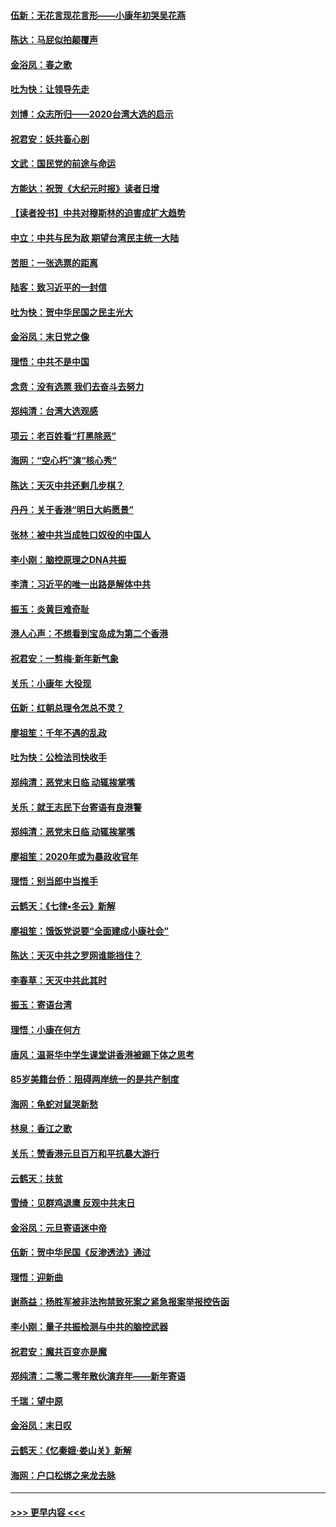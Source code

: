 #### [伍新：无花言现花言形——小康年初哭吴花燕](../pages/nsc993/n11800044.md?t=01180244) 
#### [陈达：马屁似拍颠覆声](../pages/nsc993/n11800010.md?t=01180244) 
#### [金浴凤：春之歌](../pages/nsc993/n11797687.md?t=01180244) 
#### [吐为快：让领导先走](../pages/nsc993/n11797512.md?t=01180244) 
#### [刘博：众志所归——2020台湾大选的启示](../pages/nsc993/n11796878.md?t=01180244) 
#### [祝君安：妖共畜心剖](../pages/nsc993/n11794273.md?t=01180244) 
#### [文武：国民党的前途与命运](../pages/nsc993/n11794198.md?t=01180244) 
#### [方能达：祝贺《大纪元时报》读者日增](../pages/nsc993/n11793807.md?t=01180244) 
#### [【读者投书】中共对穆斯林的迫害成扩大趋势](../pages/nsc993/n11791371.md?t=01180244) 
#### [中立：中共与民为敌 期望台湾民主统一大陆](../pages/nsc993/n11790392.md?t=01180244) 
#### [苦胆：一张选票的距离](../pages/nsc993/n11788914.md?t=01180244) 
#### [陆客：致习近平的一封信](../pages/nsc993/n11788867.md?t=01180244) 
#### [吐为快：贺中华民国之民主光大](../pages/nsc993/n11788618.md?t=01180244) 
#### [金浴凤：末日党之像](../pages/nsc993/n11787475.md?t=01180244) 
#### [理悟：中共不是中国](../pages/nsc993/n11787463.md?t=01180244) 
#### [念贲：没有选票  我们去奋斗去努力](../pages/nsc993/n11787398.md?t=01180244) 
#### [郑纯清：台湾大选观感](../pages/nsc993/n11786210.md?t=01180244) 
#### [项云：老百姓看“打黑除恶”](../pages/nsc993/n11785398.md?t=01180244) 
#### [海网：“空心朽”演“核心秀”](../pages/nsc993/n11783874.md?t=01180244) 
#### [陈达：天灭中共还剩几步棋？](../pages/nsc993/n11783719.md?t=01180244) 
#### [丹丹：关于香港“明日大屿愿景”](../pages/nsc993/n11783273.md?t=01180244) 
#### [张林：被中共当成牲口奴役的中国人](../pages/nsc993/n11782397.md?t=01180244) 
#### [李小刚：脑控原理之DNA共振](../pages/nsc993/n11780962.md?t=01180244) 
#### [李清：习近平的唯一出路是解体中共](../pages/nsc993/n11780866.md?t=01180244) 
#### [振玉：炎黄巨难奇耻](../pages/nsc993/n11779632.md?t=01180244) 
#### [港人心声：不想看到宝岛成为第二个香港](../pages/nsc993/n11778817.md?t=01180244) 
#### [祝君安：一剪梅‧新年新气象](../pages/nsc993/n11776340.md?t=01180244) 
#### [关乐：小康年 大役现](../pages/nsc993/n11774213.md?t=01180244) 
#### [伍新：红朝总理令怎总不灵？](../pages/nsc993/n11770813.md?t=01180244) 
#### [廖祖笙：千年不遇的乱政](../pages/nsc993/n11770373.md?t=01180244) 
#### [吐为快：公检法司快收手](../pages/nsc993/n11770359.md?t=01180244) 
#### [郑纯清：恶党末日临 动辄挨掌嘴](../pages/nsc993/n11769912.md?t=01180244) 
#### [关乐：就王志民下台寄语有良港警](../pages/nsc993/n11769903.md?t=01180244) 
#### [郑纯清：恶党末日临 动辄挨掌嘴](../pages/nsc993/n11769356.md?t=01180244) 
#### [廖祖笙：2020年或为暴政收官年](../pages/nsc993/n11768216.md?t=01180244) 
#### [理悟：别当郎中当推手](../pages/nsc993/n11768243.md?t=01180244) 
#### [云鹤天：《七律▪冬云》新解](../pages/nsc993/n11768204.md?t=01180244) 
#### [廖祖笙：饿饭党说要“全面建成小康社会”](../pages/nsc993/n11767482.md?t=01180244) 
#### [陈达：天灭中共之罗网谁能挡住？](../pages/nsc993/n11767465.md?t=01180244) 
#### [李春草：天灭中共此其时](../pages/nsc993/n11767452.md?t=01180244) 
#### [振玉：寄语台湾](../pages/nsc993/n11767432.md?t=01180244) 
#### [理悟：小康在何方](../pages/nsc993/n11767394.md?t=01180244) 
#### [唐风：温哥华中学生课堂讲香港被踢下体之思考](../pages/nsc993/n11766848.md?t=01180244) 
#### [85岁美籍台侨：阻碍两岸统一的是共产制度](../pages/nsc993/n11765043.md?t=01180244) 
#### [海网：龟蛇对鼠哭新愁](../pages/nsc993/n11764895.md?t=01180244) 
#### [林泉：香江之歌](../pages/nsc993/n11764415.md?t=01180244) 
#### [关乐：赞香港元旦百万和平抗暴大游行](../pages/nsc993/n11764382.md?t=01180244) 
#### [云鹤天：扶贫](../pages/nsc993/n11764245.md?t=01180244) 
#### [雪绮：见群鸡退鹰  反观中共末日](../pages/nsc993/n11762112.md?t=01180244) 
#### [金浴凤：元旦寄语迷中帝](../pages/nsc993/n11761788.md?t=01180244) 
#### [伍新：贺中华民国《反渗透法》通过](../pages/nsc993/n11761994.md?t=01180244) 
#### [理悟：迎新曲](../pages/nsc993/n11761152.md?t=01180244) 
#### [谢燕益：杨胜军被非法拘禁致死案之紧急报案举报控告函](../pages/nsc993/n11756134.md?t=01180244) 
#### [李小刚：量子共振检测与中共的脑控武器](../pages/nsc993/n11754518.md?t=01180244) 
#### [祝君安：魔共百变亦是魔](../pages/nsc993/n11754469.md?t=01180244) 
#### [郑纯清：二零二零年散伙演弃年——新年寄语](../pages/nsc993/n11754195.md?t=01180244) 
#### [千瑞：望中原](../pages/nsc993/n11754159.md?t=01180244) 
#### [金浴凤：末日叹](../pages/nsc993/n11752359.md?t=01180244) 
#### [云鹤天：《忆秦娥‧娄山关》新解](../pages/nsc993/n11752348.md?t=01180244) 
#### [海网：户口松绑之来龙去脉](../pages/nsc993/n11752328.md?t=01180244) 

----
#### [ >>> 更早内容 <<< ](../indexes/nsc993-earlier.md)
